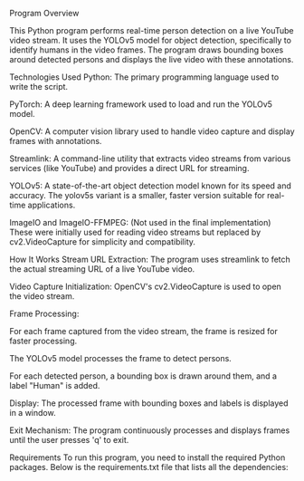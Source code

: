 Program Overview

This Python program performs real-time person detection on a live YouTube video stream. 
It uses the YOLOv5 model for object detection, specifically to identify humans in the video frames. The program draws bounding boxes around detected persons and displays the live video with these annotations.

Technologies Used
Python: The primary programming language used to write the script.

PyTorch: A deep learning framework used to load and run the YOLOv5 model.

OpenCV: A computer vision library used to handle video capture and display frames with annotations.

Streamlink: A command-line utility that extracts video streams from various services (like YouTube) and provides a direct URL for streaming.

YOLOv5: A state-of-the-art object detection model known for its speed and accuracy. The yolov5s variant is a smaller, faster version suitable for real-time applications.

ImageIO and ImageIO-FFMPEG: (Not used in the final implementation) These were initially used for reading video streams but replaced by cv2.VideoCapture for simplicity and compatibility.

How It Works
Stream URL Extraction: The program uses streamlink to fetch the actual streaming URL of a live YouTube video.

Video Capture Initialization: OpenCV's cv2.VideoCapture is used to open the video stream.

Frame Processing:

For each frame captured from the video stream, the frame is resized for faster processing.

The YOLOv5 model processes the frame to detect persons.

For each detected person, a bounding box is drawn around them, and a label "Human" is added.

Display: The processed frame with bounding boxes and labels is displayed in a window.

Exit Mechanism: The program continuously processes and displays frames until the user presses 'q' to exit.

Requirements
To run this program, you need to install the required Python packages. Below is the requirements.txt file that lists all the dependencies:
